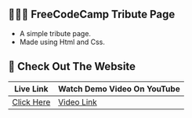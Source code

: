## 🧑🏽‍💻 FreeCodeCamp Tribute Page

- A simple tribute page.  
- Made using Html and Css.

## 🔎 Check Out The Website
  
  | Live Link | Watch Demo Video On YouTube |
  | --- | --- |
  | [Click Here](https://utopian-coder.github.io/Html-Css-Projects/Tribute%20Page) | [Video Link]() |

